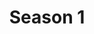 ---
title: Season 1
description: "Season 1, May 2019 to February 2020: The intersection of technology with the cultural industries."
layout: season1
permalink: /season1{% if pagination.pageNumber > 0 %}/page/{{ pagination.pageNumber + 1 }}{% endif %}/index.html
pagination:
  data: collections.season1
  size: 8
  alias: pagedPosts
  addAllPagesToCollections: true
  reverse: true
---